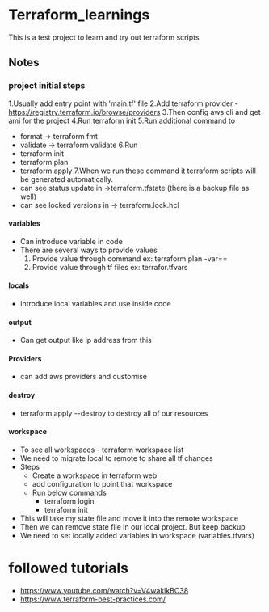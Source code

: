 # Terraform_learnings
This is a test project to learn and try out terraform scripts

## Notes

### project initial steps
1.Usually add entry point with 'main.tf' file
2.Add terraform provider - https://registry.terraform.io/browse/providers
3.Then config aws cli and get ami for the project
4.Run terraform init
5.Run additional command to 
  - format -> terraform fmt
  - validate -> terraform validate
6.Run
  - terraform init
  - terraform plan
  - terraform apply
7.When we run these command it terraform scripts will be generated automatically.
  - can see status update in ->terraform.tfstate (there is a backup file as well)
  - can see locked versions in -> terraform.lock.hcl

#### variables
- Can introduce variable in code
- There are several ways to provide values
  1. Provide value through command
    ex: terraform plan -var=<variable-name>=<variable-value>
  2. Provide value through tf files 
    ex: terrafor.tfvars

#### locals
- introduce local variables and use inside code

#### output
- Can get output like ip address from this

#### Providers
- can add aws providers and customise

#### destroy
- terraform apply --destroy to destroy all of our resources

#### workspace
- To see all workspaces - terraform workspace list 
- We need to migrate local to remote to share all tf changes
- Steps
  - Create a workspace in terraform web
  - add configuration to point that workspace
  - Run below commands
    - terraform login
    - terraform init
- This will take my state file and move it into the remote workspace
- Then we can remove state file in our local project. But keep backup
- We need to set locally added variables in workspace (variables.tfvars)

# followed tutorials 
- https://www.youtube.com/watch?v=V4waklkBC38
- https://www.terraform-best-practices.com/

